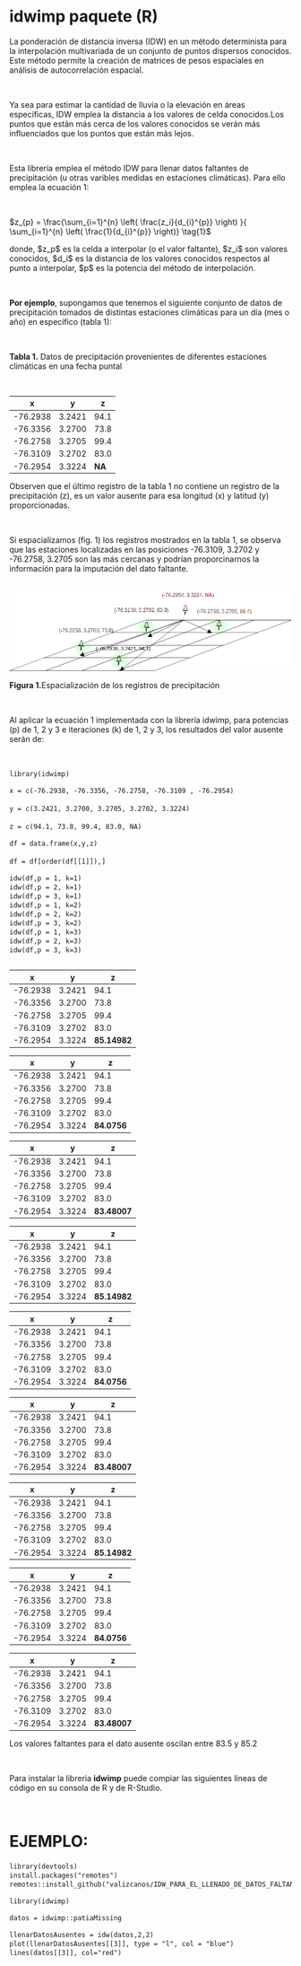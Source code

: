 # idwimp paquete (R)

<p>La ponderación de distancia inversa (IDW) en un método determinista para la interpolación multivariada de un conjunto de puntos dispersos conocidos. Este método permite la creación de matrices de pesos espaciales en análisis de autocorrelación espacial.</p><br>

<p>Ya sea para estimar la cantidad de lluvia o la elevación en áreas específicas, IDW emplea  la distancia a los valores de celda conocidos.Los puntos que están más cerca de los valores conocidos se verán más influenciados que los puntos que están más lejos.</p><br>

<p>Esta librería emplea el método IDW para llenar datos faltantes de precipitación (u otras varibles medidas en estaciones climáticas). Para ello emplea la ecuación 1:</p><br>

$z_{p} = \frac{\sum_{i=1}^{n}   \left( \frac{z_i}{d_{i}^{p}} \right) }{ \sum_{i=1}^{n}   \left( \frac{1}{d_{i}^{p}} \right)} \tag{1}$<br>

<p>donde, $z_p$ es la celda a interpolar (o el valor faltante), $z_i$ son valores conocidos, $d_i$ es la distancia de los valores conocidos respectos al punto a interpolar, $p$ es la potencia del método de interpolación. </p><br>

<p> <b>Por ejemplo</b>, supongamos que tenemos el siguiente conjunto de datos de precipitación tomados de distintas estaciones climáticas para un día (mes o año) en específico (tabla 1): </p><br>

<p> <b>Tabla 1.</b> Datos de precipitación provenientes de diferentes estaciones climáticas en una fecha puntal </p> <br>

| x		| y		| z		|
|-----------|-----------|-----------|
|-76.2938   |3.2421     | 94.1      |
|-76.3356   |3.2700     | 73.8      |
|-76.2758   |3.2705     | 99.4      |
|-76.3109   |3.2702     | 83.0      |
|-76.2954   |3.3224     | **NA**    |

<p>Observen que el último registro de la tabla 1 no contiene un registro de la precipitación (z), es un valor ausente para esa longitud (x) y latitud (y) proporcionadas.</p><br>

<p>Si espacializamos (fig. 1) los registros mostrados en la tabla 1, se observa que las estaciones localizadas en las posiciones -76.3109, 3.2702 y -76.2758, 3.2705 son las más cercanas y podrían proporcinarnos la información para la imputación del dato faltante.</p><br>

<img title="Espacialización de los registros de precipitaciones" alt="Espacialización" src="/imgs/img1.png">
<p> <b>Figura 1.</b>Espacialización de los registros de precipitación </p> <br>

<p>Al aplicar la ecuación 1 implementada con la librería idwimp, para potencias (p) de 1, 2 y 3 e iteraciones (k) de 1, 2 y 3, los resultados del valor ausente serán de: </p><br>

```
library(idwimp)
```
```
x = c(-76.2938, -76.3356, -76.2758, -76.3109 , -76.2954)

y = c(3.2421, 3.2700, 3.2705, 3.2702, 3.3224)

z = c(94.1, 73.8, 99.4, 83.0, NA)
```
```
df = data.frame(x,y,z)

df = df[order(df[[1]]),]
```
```
idw(df,p = 1, k=1)
idw(df,p = 2, k=1)
idw(df,p = 3, k=1)
idw(df,p = 1, k=2)
idw(df,p = 2, k=2)
idw(df,p = 3, k=2)
idw(df,p = 1, k=3)
idw(df,p = 2, k=3)
idw(df,p = 3, k=3)

```

```
```

| x		| y		| z			|
|-----------|-----------|-----------------|
|-76.2938   |3.2421     | 94.1      	|
|-76.3356   |3.2700     | 73.8      	|
|-76.2758   |3.2705     | 99.4      	|
|-76.3109   |3.2702     | 83.0      	|
|-76.2954   |3.3224     | **85.14982**    |

| x		| y		| z			|
|-----------|-----------|-----------------|
|-76.2938   |3.2421     | 94.1      	|
|-76.3356   |3.2700     | 73.8      	|
|-76.2758   |3.2705     | 99.4      	|
|-76.3109   |3.2702     | 83.0      	|
|-76.2954   |3.3224     | **84.0756**     |

| x		| y		| z			|
|-----------|-----------|-----------------|
|-76.2938   |3.2421     | 94.1      	|
|-76.3356   |3.2700     | 73.8      	|
|-76.2758   |3.2705     | 99.4      	|
|-76.3109   |3.2702     | 83.0      	|
|-76.2954   |3.3224     | **83.48007**    |

| x		| y		| z			|
|-----------|-----------|-----------------|
|-76.2938   |3.2421     | 94.1      	|
|-76.3356   |3.2700     | 73.8      	|
|-76.2758   |3.2705     | 99.4      	|
|-76.3109   |3.2702     | 83.0      	|
|-76.2954   |3.3224     | **85.14982**    |

| x		| y		| z			|
|-----------|-----------|-----------------|
|-76.2938   |3.2421     | 94.1      	|
|-76.3356   |3.2700     | 73.8      	|
|-76.2758   |3.2705     | 99.4      	|
|-76.3109   |3.2702     | 83.0      	|
|-76.2954   |3.3224     | **84.0756**     |

| x		| y		| z			|
|-----------|-----------|-----------------|
|-76.2938   |3.2421     | 94.1      	|
|-76.3356   |3.2700     | 73.8      	|
|-76.2758   |3.2705     | 99.4      	|
|-76.3109   |3.2702     | 83.0      	|
|-76.2954   |3.3224     | **83.48007**    |

| x		| y		| z			|
|-----------|-----------|-----------------|
|-76.2938   |3.2421     | 94.1      	|
|-76.3356   |3.2700     | 73.8      	|
|-76.2758   |3.2705     | 99.4      	|
|-76.3109   |3.2702     | 83.0      	|
|-76.2954   |3.3224     | **85.14982**    |

| x		| y		| z			|
|-----------|-----------|-----------------|
|-76.2938   |3.2421     | 94.1      	|
|-76.3356   |3.2700     | 73.8      	|
|-76.2758   |3.2705     | 99.4      	|
|-76.3109   |3.2702     | 83.0      	|
|-76.2954   |3.3224     | **84.0756**     |

| x		| y		| z			|
|-----------|-----------|-----------------|
|-76.2938   |3.2421     | 94.1      	|
|-76.3356   |3.2700     | 73.8      	|
|-76.2758   |3.2705     | 99.4      	|
|-76.3109   |3.2702     | 83.0      	|
|-76.2954   |3.3224     | **83.48007**    |

<p>Los valores faltantes para el dato ausente oscilan entre 83.5 y 85.2</p><br>

<p>Para instalar la libreria <b>idwimp</b> puede compiar las siguientes líneas de código en su consola de R y de R-Studio. </p><br>

# EJEMPLO:

```
library(devtools)
install.packages("remotes")
remotes::install_github("valizcanos/IDW_PARA_EL_LLENADO_DE_DATOS_FALTANTES/idwimp")
```
```
library(idwimp)
```

```
datos = idwimp::patiaMissing

```

```
llenarDatosAusentes = idw(datos,2,2)
plot(llenarDatosAusentes[[3]], type = "l", col = "blue")
lines(datos[[3]], col="red")
```